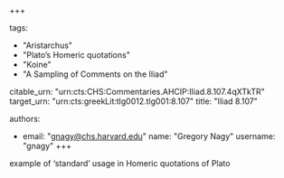 +++

tags:
- "Aristarchus"
- "Plato’s Homeric quotations"
- "Koine"
- "A Sampling of Comments on the Iliad"

citable_urn: "urn:cts:CHS:Commentaries.AHCIP:Iliad.8.107.4qXTkTR"
target_urn: "urn:cts:greekLit:tlg0012.tlg001:8.107"
title: "Iliad 8.107"

authors:
- email: "gnagy@chs.harvard.edu"
  name: "Gregory Nagy"
  username: "gnagy"
+++

<p>example of ‘standard’ usage in Homeric quotations of Plato</p>